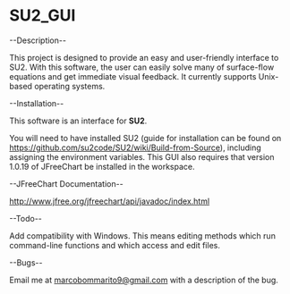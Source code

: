# SU2_GUI

--Description--

This project is designed to provide an easy and user-friendly interface to SU2. With this software, the user can easily solve many of surface-flow equations and get immediate visual feedback. It currently supports Unix-based operating systems.


--Installation--

This software is an interface for <strong>SU2</strong>.

You will need to have installed SU2 (guide for installation can be found on https://github.com/su2code/SU2/wiki/Build-from-Source), including assigning the environment variables. This GUI also requires that version 1.0.19 of JFreeChart be installed in the workspace. 

--JFreeChart Documentation--

http://www.jfree.org/jfreechart/api/javadoc/index.html


--Todo--

Add compatibility with Windows.  This means editing methods which run command-line functions and which access and edit files.


--Bugs--

Email me at marcobommarito9@gmail.com with a description of the bug.
